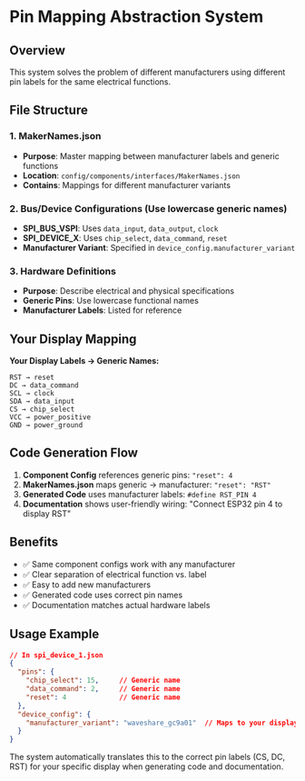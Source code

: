 # Pin Mapping Abstraction System

## Overview
This system solves the problem of different manufacturers using different pin labels for the same electrical functions.

## File Structure

### 1. MakerNames.json
- **Purpose**: Master mapping between manufacturer labels and generic functions
- **Location**: `config/components/interfaces/MakerNames.json`
- **Contains**: Mappings for different manufacturer variants

### 2. Bus/Device Configurations (Use lowercase generic names)
- **SPI_BUS_VSPI**: Uses `data_input`, `data_output`, `clock`
- **SPI_DEVICE_X**: Uses `chip_select`, `data_command`, `reset`
- **Manufacturer Variant**: Specified in `device_config.manufacturer_variant`

### 3. Hardware Definitions
- **Purpose**: Describe electrical and physical specifications
- **Generic Pins**: Use lowercase functional names
- **Manufacturer Labels**: Listed for reference

## Your Display Mapping

**Your Display Labels → Generic Names:**
```
RST → reset
DC → data_command  
SCL → clock
SDA → data_input
CS → chip_select
VCC → power_positive
GND → power_ground
```

## Code Generation Flow

1. **Component Config** references generic pins: `"reset": 4`
2. **MakerNames.json** maps generic → manufacturer: `"reset": "RST"`
3. **Generated Code** uses manufacturer labels: `#define RST_PIN 4`
4. **Documentation** shows user-friendly wiring: "Connect ESP32 pin 4 to display RST"

## Benefits

- ✅ Same component configs work with any manufacturer
- ✅ Clear separation of electrical function vs. label
- ✅ Easy to add new manufacturers
- ✅ Generated code uses correct pin names
- ✅ Documentation matches actual hardware labels

## Usage Example

```json
// In spi_device_1.json
{
  "pins": {
    "chip_select": 15,     // Generic name
    "data_command": 2,     // Generic name  
    "reset": 4             // Generic name
  },
  "device_config": {
    "manufacturer_variant": "waveshare_gc9a01"  // Maps to your display
  }
}
```

The system automatically translates this to the correct pin labels (CS, DC, RST) for your specific display when generating code and documentation.